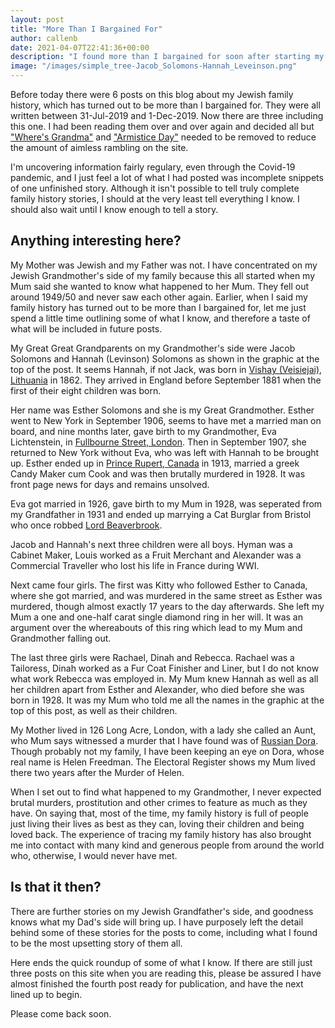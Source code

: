 ```yaml
---
layout: post
title: "More Than I Bargained For"
author: callenb
date: 2021-04-07T22:41:36+00:00
description: "I found more than I bargained for soon after starting my Family Tree.  This site had 6 posts, 4 of which were not good enough so I deleted them and wrote this to half-explain why."
image: "/images/simple_tree-Jacob_Solomons-Hannah_Leveinson.png"
---
```

Before today there were 6 posts on this blog about my Jewish family history, which has turned out to be more than I bargained for.  They were all written between 31-Jul-2019 and 1-Dec-2019.  Now there are three including this one.  I had been reading them over and over again and decided all but ["Where's Grandma"](/2019/07/31/wheres-grandma.html) and ["Armistice Day"](/2019/11/11/armistice-day.html) needed to be removed to reduce the amount of aimless rambling on the site.

I'm uncovering information fairly regulary, even through the Covid-19 pandemic, and I just feel a lot of what I had posted was incomplete snippets of one unfinished story.  Although it isn't possible to tell truly complete family history stories, I should at the very least tell everything I know.  I should also wait until I know enough to tell a story.

## Anything interesting here?

My Mother was Jewish and my Father was not.  I have concentrated on my Jewish Grandmother's side of my family because this all started when my Mum said she wanted to know what happened to her Mum.  They fell out around 1949/50 and never saw each other again.  Earlier, when I said my family history has turned out to be more than I bargained for, let me just spend a little time outlining some of what I know, and therefore a taste of what will be included in future posts.

My Great Great Grandparents on my Grandmother's side were Jacob Solomons and Hannah (Levinson) Solomons as shown in the graphic at the top of the post.  It seems Hannah, if not Jack, was born in [Vishay (Veisiejai), Lithuania](https://www.openstreetmap.org/search?query=Veisiejai%2Clithuania#map=14/54.1002/23.6952) in 1862.  They arrived in England before September 1881 when the first of their eight children was born.

Her name was Esther Solomons and she is my Great Grandmother.  Esther went to New York in September 1906, seems to have met a married man on board, and nine months later, gave birth to my Grandmother, Eva Lichtenstein, in [Fullbourne Street, London](https://www.openstreetmap.org/search?query=fulbourne%20street%2C%20london#map=19/51.51938/-0.06204).  Then in September 1907, she returned to New York without Eva, who was left with Hannah to be brought up.  Esther ended up in [Prince Rupert, Canada](https://www.openstreetmap.org/search?query=prince%20rupert%2C%20canada#map=13/54.2703/-130.3058) in 1913, married a greek Candy Maker cum Cook and was then brutally murdered in 1928.  It was front page news for days and remains unsolved.

Eva got married in 1926, gave birth to my Mum in 1928, was seperated from my Grandfather in 1931 and ended up marrying a Cat Burglar from Bristol who once robbed [Lord Beaverbrook](https://en.wikipedia.org/wiki/Max_Aitken,_1st_Baron_Beaverbrook).

Jacob and Hannah's next three children were all boys.  Hyman was a Cabinet Maker, Louis worked as a Fruit Merchant and Alexander was a Commercial Traveller who lost his life in France during WWI.

Next came four girls.  The first was Kitty who followed Esther to Canada, where she got married, and was murdered in the same street as Esther was murdered, though almost exactly 17 years to the day afterwards.  She left my Mum a one and one-half carat single diamond ring in her will.  It was an argument over the whereabouts of this ring which lead to my Mum and Grandmother falling out.

The last three girls were Rachael, Dinah and Rebecca. Rachael was a Tailoress, Dinah worked as a Fur Coat Finisher and Liner, but I do not know what work Rebecca was employed in. My Mum knew Hannah as well as all her children apart from Esther and Alexander, who died before she was born in 1928.  It was my Mum who told me all the names in the graphic at the top of this post, as well as their children.

My Mother lived in 126 Long Acre, London, with a lady she called an Aunt, who Mum says witnessed a murder that I have found was of [Russian Dora](http://www.unsolved-murders.co.uk/murder-content.php?key=1275&termRef=Dora%20Freedman).  Though probably not my family, I have been keeping an eye on Dora, whose real name is Helen Freedman.  The Electoral Register shows my Mum lived there two years after the Murder of Helen.

When I set out to find what happened to my Grandmother, I never expected brutal murders, prostitution and other crimes to feature as much as they have.  On saying that, most of the time, my family history is full of people just living their lives as best as they can, loving their children and being loved back.  The experience of tracing my family history has also brought me into contact with many kind and generous people from around the world who, otherwise, I would never have met.

## Is that it then?

There are further stories on my Jewish Grandfather's side, and goodness knows what my Dad's side will bring up.  I have purposely left the detail behind some of these stories for the posts to come, including what I found to be the most upsetting story of them all. 

Here ends the quick roundup of some of what I know.  If there are still just three posts on this site when you are reading this, please be assured I have almost finished the fourth post ready for publication, and have the next lined up to begin.

Please come back soon.
